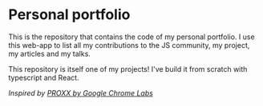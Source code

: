 # Personal portfolio

This is the repository that contains the code of my personal portfolio.
I use this web-app to list all my contributions to the JS community, my project,
my articles and my talks.

This repository is itself one of my projects! I've build it from scratch with
typescript and React.

_Inspired by [PROXX by Google Chrome Labs](https://github.com/GoogleChromeLabs/proxx)_
